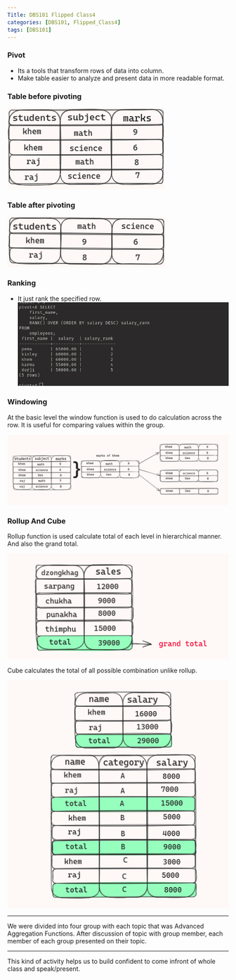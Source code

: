 ```yaml
---
Title: DBS101 Flipped Class4
categories: [DBS101, Flipped_Class4]
tags: [DBS101]
---
```


### Pivot 
* Its a tools that transform rows of data into column.
* Make table easier to analyze and present data in more readable format.

### Table before pivoting
![table before pivoting](/assets/img/unpivot.png)

### Table after pivoting
![table after pivoting](/assets/img/pivot.png)

### Ranking
* It just rank the specified row.
![rank table](/assets/img/rank.png)

### Windowing
At the basic level the window function is used to do calculation across the row. It is useful for comparing values within the group.

![rank table](/assets/img/window.png)

### Rollup And Cube

Rollup function is used calculate total of each level in hierarchical manner. And also the grand total.

![rank table](/assets/img/rollup.png)

Cube calculates the total of all possible combination unlike rollup.

![rank table](/assets/img/cube.png)

---

We were divided into four group with each topic that was Advanced Aggregation Functions. After discussion of topic with group member, each member of each group presented on their topic. 

---

This kind of activity helps us to build confident to come infront of whole class and speak/present.